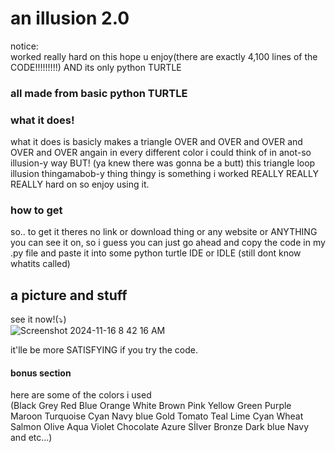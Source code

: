 # an illusion 2.0

notice:  
worked really hard on this hope u enjoy(there are exactly 4,100 lines of the CODE!!!!!!!!!) AND its only python TURTLE

### all made from basic python TURTLE

### what it does!
what it does is basicly makes a triangle OVER and OVER and OVER and OVER and OVER angain in every different color i could think of in anot-so illusion-y way BUT! (ya knew there was gonna be a butt) this triangle loop illusion thingamabob-y thing thingy is something i worked REALLY REALLY REALLY hard on so enjoy using it.
### how to get
so.. to get it theres no link or download thing or any website or ANYTHING you can see it on, so i guess you can just go ahead and copy the code in my .py file and paste it into some python turtle IDE or IDLE (still dont know whatits called)


## a picture and stuff
see it now!(⤵)  
![Screenshot 2024-11-16 8 42 16 AM](https://github.com/user-attachments/assets/3f06b9df-f14d-400a-bca4-dfa29173a8ba)

it'lle be more SATISFYING if you try the code.

#### bonus section 
here are some of the colors i used   
(Black Grey Red Blue Orange White Brown Pink Yellow Green Purple Maroon Turquoise Cyan Navy blue Gold Tomato Teal Lime Cyan Wheat Salmon Olive Aqua Violet Chocolate Azure Sİlver Bronze Dark blue Navy and etc…)
